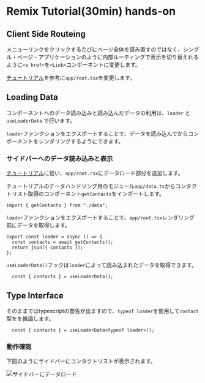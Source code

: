 # Remix Tutorial(30min) hands-on

## Client Side Routeing

メニューリンクをクリックするたびにページ全体を読み直すのではなく、シングル・ページ・アプリケーションのように内部ルーティングで表示を切り替えれるように`<a href>`を`<Link>`コンポーネントに変更します。

[チュートリアル](https://remix.run/docs/en/main/start/tutorial#client-side-routing)を参考に`app/root.tsx`を変更します。

## Loading Data

コンポーネントへのデータ読み込みと読み込んだデータの利用は、`loader` と `useLoaderData` で行います。

`loader`ファンクションをエクスポートすることで、データを読み込んでからコンポーネントをレンダリングするようにできます。

### サイドバーへのデータ読み込みと表示

[チュートリアル](https://remix.run/docs/en/main/start/tutorial#loading-data)に従い、`app/root.rsx`にデータロード部分を追加します。

チュートリアルのデータハンドリング用のモジュール`app/data.ts`からコンタクトリスト取得のコンポーネント`getContacts`をインポートします。
```
import { getContacts } from "./data";
```

`loader`ファンクションをエクスポートすることで、`app/root.tsx`レンダリング前にデータを取得します。
```
export const loader = async () => {
  const contacts = await getContacts();
  return json({ contacts });
};
```

`useLoaderData()`フックは`loader`によって読み込まれたデータを取得できます。
```
  const { contacts } = useLoaderData();
```

## Type Interface

そのままではtypescriptの警告が出ますので、`typeof loader`を使用して`contact`型をを推論します。
```
  const { contacts } = useLoaderData<typeof loader>();
```

### 動作確認

下図のようにサイドバーにコンタクトリストが表示されます。

![サイドバーにデータロード](https://remix.run/docs-images/contacts/07.webp)
